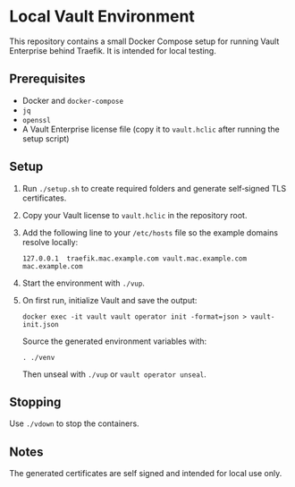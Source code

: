 # Local Vault Environment

This repository contains a small Docker Compose setup for running Vault Enterprise
behind Traefik. It is intended for local testing.

## Prerequisites

* Docker and `docker-compose`
* `jq`
* `openssl`
* A Vault Enterprise license file (copy it to `vault.hclic` after running the
  setup script)

## Setup

1. Run `./setup.sh` to create required folders and generate self‑signed TLS
   certificates.
2. Copy your Vault license to `vault.hclic` in the repository root.
3. Add the following line to your `/etc/hosts` file so the example domains
   resolve locally:

   ```
   127.0.0.1  traefik.mac.example.com vault.mac.example.com mac.example.com
   ```
4. Start the environment with `./vup`.
5. On first run, initialize Vault and save the output:

   ```
   docker exec -it vault vault operator init -format=json > vault-init.json
   ```

   Source the generated environment variables with:

   ```
   . ./venv
   ```

   Then unseal with `./vup` or `vault operator unseal`.

## Stopping

Use `./vdown` to stop the containers.

## Notes

The generated certificates are self signed and intended for local use only.
